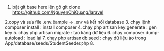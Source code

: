 1. bật git base here lên gõ
    git clone https://github.com/NguyenChiQuang/laravel

2.copy và sưa file .env.ẽample -> .env và kết nối database
3. chạy lệnh composer install  : install composer 
4. chạy php artisan key:generate : gen key 
5. chạy php artisan migrate : tạo bảng dữ liệu
6. chạy composer dump-autoload : load lại 
7. chạy php artisan db:seed : chạy dữ liệu ảo trong App/database/seeds/StudentSeeder.php
8. 